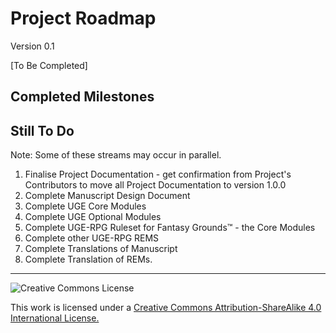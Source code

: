 # Project Roadmap

Version 0.1

[To Be Completed]

## Completed Milestones

## Still To Do

Note: Some of these streams may occur in parallel.

1. Finalise Project Documentation - get confirmation from Project's Contributors to move all Project Documentation to version 1.0.0
2. Complete Manuscript Design Document
3. Complete UGE Core Modules
4. Complete UGE Optional Modules
5. Complete UGE-RPG Ruleset for Fantasy Grounds&trade; - the Core Modules
6. Complete other UGE-RPG REMS
7. Complete Translations of Manuscript
8. Complete Translation of REMs.

---

![Creative Commons License](https://i.creativecommons.org/l/by-sa/4.0/88x31.png "Creative Commons License")

This work is licensed under a [Creative Commons Attribution-ShareAlike 4.0 International License.](https://creativecommons.org/licenses/by-sa/4.0/)
